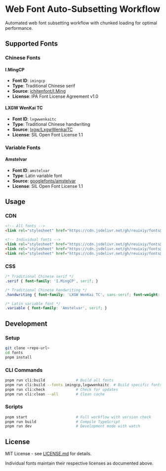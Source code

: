 # Web Font Auto-Subsetting Workflow

Automated web font subsetting workflow with chunked loading for optimal performance.

## Supported Fonts

### Chinese Fonts

#### I.MingCP
- **Font ID**: `imingcp`
- **Type**: Traditional Chinese serif
- **Source**: [ichitenfont/I.Ming](https://github.com/ichitenfont/I.Ming)
- **License**: IPA Font License Agreement v1.0

#### LXGW WenKai TC  
- **Font ID**: `lxgwwenkaitc`
- **Type**: Traditional Chinese handwriting
- **Source**: [lxgw/LxgwWenkaiTC](https://github.com/lxgw/LxgwWenkaiTC)
- **License**: SIL Open Font License 1.1

### Variable Fonts

#### Amstelvar
- **Font ID**: `amstelvar`
- **Type**: Latin variable font
- **Source**: [googlefonts/amstelvar](https://github.com/googlefonts/amstelvar)
- **License**: SIL Open Font License 1.1

## Usage

### CDN

```html
<!-- All fonts -->
<link rel="stylesheet" href="https://cdn.jsdelivr.net/gh/reuixiy/fonts@build/css/fonts.min.css">

<!-- Individual fonts -->
<link rel="stylesheet" href="https://cdn.jsdelivr.net/gh/reuixiy/fonts@build/css/imingcp.min.css">
<link rel="stylesheet" href="https://cdn.jsdelivr.net/gh/reuixiy/fonts@build/css/lxgwwenkaitc.min.css">
<link rel="stylesheet" href="https://cdn.jsdelivr.net/gh/reuixiy/fonts@build/css/amstelvar.min.css">
```

### CSS

```css
/* Traditional Chinese serif */
.serif { font-family: 'I.MingCP', serif; }

/* Traditional Chinese handwriting */
.handwriting { font-family: 'LXGW WenKai TC', sans-serif; font-weight: 300; }

/* Latin variable font */
.variable { font-family: 'Amstelvar', serif; }
```

## Development

### Setup

```bash
git clone <repo-url>
cd fonts
pnpm install
```

### CLI Commands

```bash
pnpm run cli:build              # Build all fonts
pnpm run cli:build --fonts imingcp,lxgwwenkaitc  # Build specific fonts
pnpm run cli:check              # Check for updates
pnpm run cli:clean --all        # Clean cache
```

### Scripts

```bash
pnpm start                      # Full workflow with version check
pnpm run build                  # Compile TypeScript
pnpm run dev                    # Development mode with watch
```

## License

MIT License - see [LICENSE.md](LICENSE.md) for details.

Individual fonts maintain their respective licenses as documented above.
